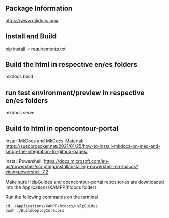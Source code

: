 ## Package Information

https://www.mkdocs.org/

## Install and Build
pip install -r requirements.txt

## Build the html in respective en/es folders
mkdocs build

## run test environment/preview in respective en/es folders
mkdocs serve

## Build to html in opencontour-portal
Install MkDocs and MkDocs-Material:
https://suedbroecker.net/2021/01/25/how-to-install-mkdocs-on-mac-and-setup-the-integration-to-github-pages/

Install Powershell:
https://docs.microsoft.com/en-us/powershell/scripting/install/installing-powershell-on-macos?view=powershell-7.2

Make sure HelpGuides and opencontour-portal repositories are downloaded into the Applications/XAMPP/htdocs folders

Run the following commands on the terminal
```
cd ./Applications/XAMPP/htdocs/HelpGuides
pwsh ./BuildDeployCore.ps1
```
